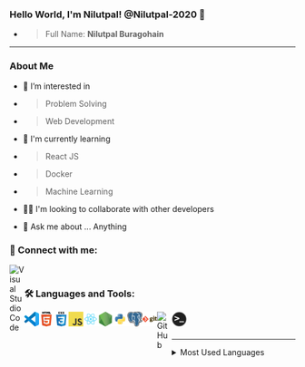 
### Hello World, I'm Nilutpal! @Nilutpal-2020 👋
- > Full Name: <strong>Nilutpal Buragohain</strong>
<hr />

### About Me
- 👀 I’m interested in 
- > Problem Solving
- > Web Development

- 🧠 I'm currently learning 
- > React JS
- > Docker
- > Machine Learning

- 👯‍♀️ I'm looking to collaborate with other developers

- 💬 Ask me about ... Anything

### 🔗 Connect with me:

[<img align="left" alt="Visual Studio Code" width="26px" src="https://cdn-icons-png.flaticon.com/512/174/174857.png" />][linkedin]

<br />

### 🛠 Languages and Tools:

[<img align="left" alt="Visual Studio Code" width="26px" src="https://raw.githubusercontent.com/github/explore/80688e429a7d4ef2fca1e82350fe8e3517d3494d/topics/visual-studio-code/visual-studio-code.png" />][linkedin]
[<img align="left" alt="HTML5" width="26px" src="https://raw.githubusercontent.com/github/explore/80688e429a7d4ef2fca1e82350fe8e3517d3494d/topics/html/html.png" />][linkedin]
[<img align="left" alt="CSS3" width="26px" src="https://raw.githubusercontent.com/github/explore/80688e429a7d4ef2fca1e82350fe8e3517d3494d/topics/css/css.png" />][linkedin]
[<img align="left" alt="JavaScript" width="26px" src="https://raw.githubusercontent.com/github/explore/80688e429a7d4ef2fca1e82350fe8e3517d3494d/topics/javascript/javascript.png" />][linkedin]
[<img align="left" alt="React" width="26px" src="https://raw.githubusercontent.com/github/explore/80688e429a7d4ef2fca1e82350fe8e3517d3494d/topics/react/react.png" />][linkedin]
[<img align="left" alt="Node.js" width="26px" src="https://raw.githubusercontent.com/github/explore/80688e429a7d4ef2fca1e82350fe8e3517d3494d/topics/nodejs/nodejs.png" />][linkedin]
[<img align="left" alt="python" width="26px" src="https://raw.githubusercontent.com/github/explore/80688e429a7d4ef2fca1e82350fe8e3517d3494d/topics/python/python.png" />][linkedin]
[<img align="left" alt="postgreSQL" width="26px" src="https://raw.githubusercontent.com/github/explore/80688e429a7d4ef2fca1e82350fe8e3517d3494d/topics/postgresql/postgresql.png" />][linkedin]
[<img align="left" alt="Git" width="26px" src="https://raw.githubusercontent.com/github/explore/80688e429a7d4ef2fca1e82350fe8e3517d3494d/topics/git/git.png" />][linkedin]
[<img align="left" alt="GitHub" width="26px" src="https://cdn-icons-png.flaticon.com/512/5968/5968866.png" />][linkedin]
[<img align="left" alt="Linux" width="26px" src="https://raw.githubusercontent.com/github/explore/80688e429a7d4ef2fca1e82350fe8e3517d3494d/topics/terminal/terminal.png" />][linkedin]


<br />
<br />
<hr />

<details>
  <summary>Most Used Languages</summary>

<img align="left" alt="Nilutpal's GitHub Top Languages" src="https://github-readme-stats.vercel.app/api/top-langs/?username=Nilutpal-2020" />

</details>

[linkedin]: https://www.linkedin.com/in/nilutpal-buragohain-483408243/
[twitter]: https://twitter.com/_nilut
